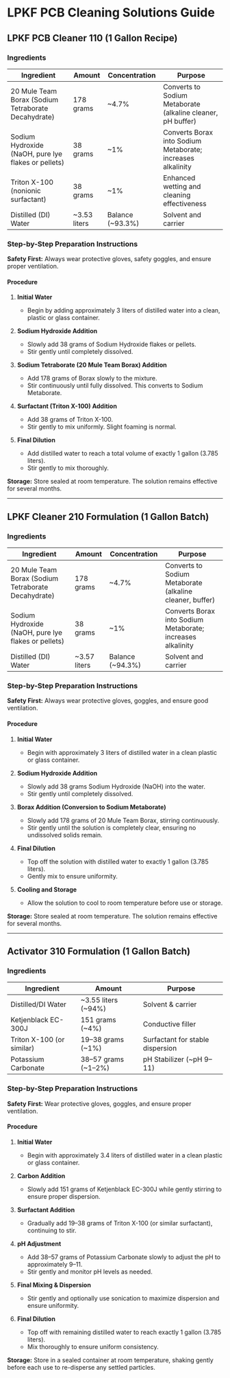 # LPKF PCB Cleaning Solutions Guide

## LPKF PCB Cleaner 110 (1 Gallon Recipe)

### Ingredients

| Ingredient | Amount | Concentration | Purpose |
|------------|--------|---------------|---------|
| 20 Mule Team Borax (Sodium Tetraborate Decahydrate) | 178 grams | ~4.7% | Converts to Sodium Metaborate (alkaline cleaner, pH buffer) |
| Sodium Hydroxide (NaOH, pure lye flakes or pellets) | 38 grams | ~1% | Converts Borax into Sodium Metaborate; increases alkalinity |
| Triton X-100 (nonionic surfactant) | 38 grams | ~1% | Enhanced wetting and cleaning effectiveness |
| Distilled (DI) Water | ~3.53 liters | Balance (~93.3%) | Solvent and carrier |

### Step-by-Step Preparation Instructions

**Safety First:** Always wear protective gloves, safety goggles, and ensure proper ventilation.

#### Procedure

1. **Initial Water**
   - Begin by adding approximately 3 liters of distilled water into a clean, plastic or glass container.

2. **Sodium Hydroxide Addition**
   - Slowly add 38 grams of Sodium Hydroxide flakes or pellets.
   - Stir gently until completely dissolved.

3. **Sodium Tetraborate (20 Mule Team Borax) Addition**
   - Add 178 grams of Borax slowly to the mixture.
   - Stir continuously until fully dissolved. This converts to Sodium Metaborate.

4. **Surfactant (Triton X-100) Addition**
   - Add 38 grams of Triton X-100.
   - Stir gently to mix uniformly. Slight foaming is normal.

5. **Final Dilution**
   - Add distilled water to reach a total volume of exactly 1 gallon (3.785 liters).
   - Stir gently to mix thoroughly.

**Storage:** Store sealed at room temperature. The solution remains effective for several months.

---

## LPKF Cleaner 210 Formulation (1 Gallon Batch)

### Ingredients

| Ingredient | Amount | Concentration | Purpose |
|------------|--------|---------------|---------|
| 20 Mule Team Borax (Sodium Tetraborate Decahydrate) | 178 grams | ~4.7% | Converts to Sodium Metaborate (alkaline cleaner, buffer) |
| Sodium Hydroxide (NaOH, pure lye flakes or pellets) | 38 grams | ~1% | Converts Borax into Sodium Metaborate; increases alkalinity |
| Distilled (DI) Water | ~3.57 liters | Balance (~94.3%) | Solvent and carrier |

### Step-by-Step Preparation Instructions

**Safety First:** Always wear protective gloves, goggles, and ensure good ventilation.

#### Procedure

1. **Initial Water**
   - Begin with approximately 3 liters of distilled water in a clean plastic or glass container.

2. **Sodium Hydroxide Addition**
   - Slowly add 38 grams Sodium Hydroxide (NaOH) into the water.
   - Stir gently until completely dissolved.

3. **Borax Addition (Conversion to Sodium Metaborate)**
   - Slowly add 178 grams of 20 Mule Team Borax, stirring continuously.
   - Stir gently until the solution is completely clear, ensuring no undissolved solids remain.

4. **Final Dilution**
   - Top off the solution with distilled water to exactly 1 gallon (3.785 liters).
   - Gently mix to ensure uniformity.

5. **Cooling and Storage**
   - Allow the solution to cool to room temperature before use or storage.

**Storage:** Store sealed at room temperature. The solution remains effective for several months.

---

## Activator 310 Formulation (1 Gallon Batch)

### Ingredients

| Ingredient | Amount | Purpose |
|------------|--------|---------|
| Distilled/DI Water | ~3.55 liters (~94%) | Solvent & carrier |
| Ketjenblack EC-300J | 151 grams (~4%) | Conductive filler |
| Triton X-100 (or similar) | 19–38 grams (~1%) | Surfactant for stable dispersion |
| Potassium Carbonate | 38–57 grams (~1–2%) | pH Stabilizer (~pH 9–11) |

### Step-by-Step Preparation Instructions

**Safety First:** Wear protective gloves, goggles, and ensure proper ventilation.

#### Procedure

1. **Initial Water**
   - Begin with approximately 3.4 liters of distilled water in a clean plastic or glass container.

2. **Carbon Addition**
   - Slowly add 151 grams of Ketjenblack EC-300J while gently stirring to ensure proper dispersion.

3. **Surfactant Addition**
   - Gradually add 19–38 grams of Triton X-100 (or similar surfactant), continuing to stir.

4. **pH Adjustment**
   - Add 38–57 grams of Potassium Carbonate slowly to adjust the pH to approximately 9–11.
   - Stir gently and monitor pH levels as needed.

5. **Final Mixing & Dispersion**
   - Stir gently and optionally use sonication to maximize dispersion and ensure uniformity.

6. **Final Dilution**
   - Top off with remaining distilled water to reach exactly 1 gallon (3.785 liters).
   - Mix thoroughly to ensure uniform consistency.

**Storage:** Store in a sealed container at room temperature, shaking gently before each use to re-disperse any settled particles.